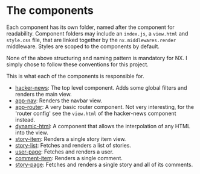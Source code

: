 # The components

Each component has its own folder, named after the component for readability. Component folders may include an `index.js`, a `view.html` and `style.css` file, that
are linked together by the `nx.middlewares.render` middleware. Styles are scoped to the components by default.

None of the above structuring and naming pattern is mandatory for NX. I simply chose to follow these conventions for this project.

This is what each of the components is responsible for.

  - [hacker-news](/src/components/hackerNews): The top level component.
  Adds some global filters and renders the main view.
  - [app-nav](/src/components/appNav): Renders the navbar view.
  - [app-router](/src/components/appRouter): A very basic router component.
  Not very interesting, for the 'router config' see the `view.html` of the hacker-news component instead.
  - [dynamic-html](/src/components/dynamicHTML): A component that allows
  the interpolation of any HTML into the view.
  - [story-item](/src/components/storyItem): Renders a single story item view.
  - [story-list](/src/components/storyList): Fetches and renders a list of stories.
  - [user-page](/src/components/userPage): Fetches and renders a user.
  - [comment-item](/src/components/commentItem): Renders a single comment.
  - [story-page](/src/components/storyPage): Fetches and renders a single story and
  all of its comments.
